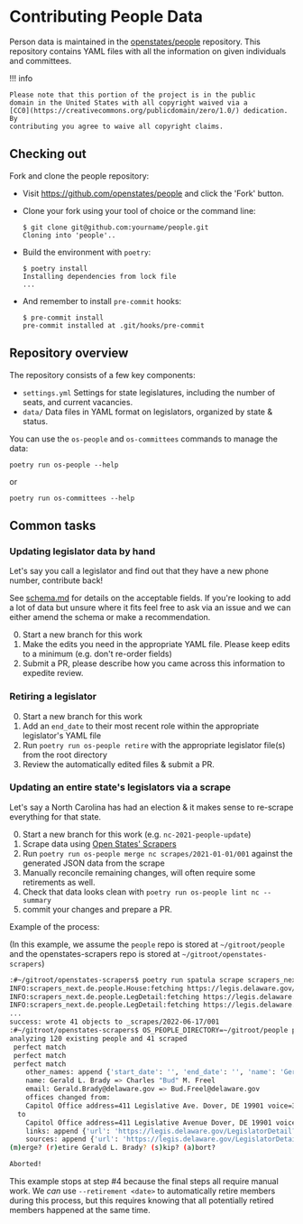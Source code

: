 # Contributing People Data

Person data is maintained in the
[openstates/people](https://github.com/openstates/people) repository.
This repository contains YAML files with all the information on given
individuals and committees.

!!! info

    Please note that this portion of the project is in the public
    domain in the United States with all copyright waived via a
    [CC0](https://creativecommons.org/publicdomain/zero/1.0/) dedication. By
    contributing you agree to waive all copyright claims.

## Checking out

Fork and clone the people repository:

-   Visit <https://github.com/openstates/people> and click the 'Fork' button.

-   Clone your fork using your tool of choice or the command line:

        $ git clone git@github.com:yourname/people.git
        Cloning into 'people'..

-   Build the environment with `poetry`:

        $ poetry install
        Installing dependencies from lock file
        ...

-   And remember to install `pre-commit` hooks:

        $ pre-commit install
        pre-commit installed at .git/hooks/pre-commit

## Repository overview

The repository consists of a few key components:

-   `settings.yml` Settings for state legislatures, including the number of seats, and current vacancies.
-   `data/` Data files in YAML format on legislators, organized by state & status.

You can use the `os-people` and `os-committees` commands to manage the data:

    poetry run os-people --help

or

    poetry run os-committees --help

## Common tasks

### Updating legislator data by hand

Let's say you call a legislator and find out that they have a new phone
number, contribute back!

See [schema.md](https://github.com/openstates/people/blob/master/schema.md)
for details on the acceptable fields. If you're looking to add a lot of
data but unsure where it fits feel free to ask via an issue and we can
either amend the schema or make a recommendation.

0.  Start a new branch for this work
1.  Make the edits you need in the appropriate YAML file. Please keep
    edits to a minimum (e.g. don't re-order fields)
2.  Submit a PR, please describe how you came across this information to
    expedite review.

### Retiring a legislator

0.  Start a new branch for this work
1.  Add an `end_date` to their most recent role within the appropriate legislator's YAML file
2.  Run `poetry run os-people retire` with the appropriate legislator file(s) from the root directory
3.  Review the automatically edited files & submit a PR.

### Updating an entire state's legislators via a scrape

Let's say a North Carolina has had an election & it makes sense to
re-scrape everything for that state.

0.  Start a new branch for this work (e.g. `nc-2021-people-update`)
1.  Scrape data using [Open States' Scrapers](https://github.com/openstates/openstates-scrapers)
2.  Run `poetry run os-people merge nc scrapes/2021-01-01/001` against the generated JSON data from the scrape
4.  Manually reconcile remaining changes, will often require some retirements as well.
5.  Check that data looks clean with `poetry run os-people lint nc --summary`
6.  commit your changes and prepare a PR.

Example of the process:

(In this example, we assume the `people` repo is stored at `~/gitroot/people` and the openstates-scrapers repo is stored at `~/gitroot/openstates-scrapers`)

```bash
:#~/gitroot/openstates-scrapers$ poetry run spatula scrape scrapers_next.de.people.House
INFO:scrapers_next.de.people.House:fetching https://legis.delaware.gov/json/House/GetRepresentatives
INFO:scrapers_next.de.people.LegDetail:fetching https://legis.delaware.gov/LegislatorDetail?personId=13589
INFO:scrapers_next.de.people.LegDetail:fetching https://legis.delaware.gov/LegislatorDetail?personId=332
...
success: wrote 41 objects to _scrapes/2022-06-17/001
:#~/gitroot/openstates-scrapers$ OS_PEOPLE_DIRECTORY=~/gitroot/people poetry run os-people merge de _scrapes/2022-06-17/001/
analyzing 120 existing people and 41 scraped
 perfect match
 perfect match
 perfect match
    other_names: append {'start_date': '', 'end_date': '', 'name': 'Gerald L. Brady'}
    name: Gerald L. Brady => Charles "Bud" M. Freel
    email: Gerald.Brady@delaware.gov => Bud.Freel@delaware.gov
    offices changed from:
	Capitol Office address=411 Legislative Ave. Dover, DE 19901 voice=302-744-4351
  to
	Capitol Office address=411 Legislative Avenue Dover, DE 19901 voice=302-744-4351
    links: append {'url': 'https://legis.delaware.gov/LegislatorDetail?personId=24197', 'note': 'homepage'}
    sources: append {'url': 'https://legis.delaware.gov/LegislatorDetail?personId=24197', 'note': ''}
(m)erge? (r)etire Gerald L. Brady? (s)kip? (a)bort?

Aborted!
```

This example stops at step #4 because the final steps all require manual work. We _can_ use `--retirement <date>` to automatically retire members during this process, but this requires knowing that all potentially retired members happened at the same time.
